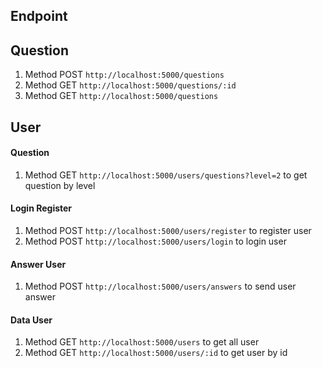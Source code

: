 ## Endpoint

## Question

1. Method POST `http://localhost:5000/questions`
2. Method GET `http://localhost:5000/questions/:id`
3. Method GET `http://localhost:5000/questions`

## User

#### Question

1. Method GET `http://localhost:5000/users/questions?level=2` to get question by level

#### Login Register

1. Method POST `http://localhost:5000/users/register` to register user
2. Method POST `http://localhost:5000/users/login` to login user

#### Answer User

1. Method POST `http://localhost:5000/users/answers` to send user answer

#### Data User

1. Method GET `http://localhost:5000/users` to get all user
1. Method GET `http://localhost:5000/users/:id` to get user by id
